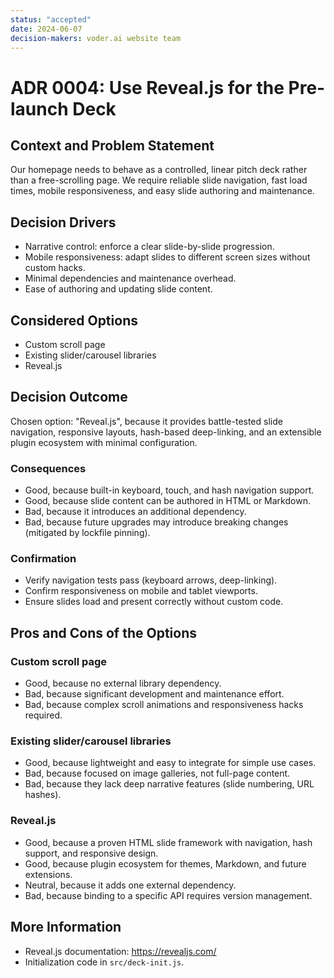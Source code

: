 ```yaml
---
status: "accepted"
date: 2024-06-07
decision-makers: voder.ai website team
---
```


# ADR 0004: Use Reveal.js for the Pre-launch Deck

## Context and Problem Statement

Our homepage needs to behave as a controlled, linear pitch deck rather than a free-scrolling page. We require reliable slide navigation, fast load times, mobile responsiveness, and easy slide authoring and maintenance.

## Decision Drivers

* Narrative control: enforce a clear slide-by-slide progression.  
* Mobile responsiveness: adapt slides to different screen sizes without custom hacks.  
* Minimal dependencies and maintenance overhead.  
* Ease of authoring and updating slide content.

## Considered Options

* Custom scroll page  
* Existing slider/carousel libraries  
* Reveal.js

## Decision Outcome

Chosen option: "Reveal.js", because it provides battle-tested slide navigation, responsive layouts, hash-based deep-linking, and an extensible plugin ecosystem with minimal configuration.

### Consequences

* Good, because built-in keyboard, touch, and hash navigation support.  
* Good, because slide content can be authored in HTML or Markdown.  
* Bad, because it introduces an additional dependency.  
* Bad, because future upgrades may introduce breaking changes (mitigated by lockfile pinning).

### Confirmation

* Verify navigation tests pass (keyboard arrows, deep-linking).  
* Confirm responsiveness on mobile and tablet viewports.  
* Ensure slides load and present correctly without custom code.

## Pros and Cons of the Options

### Custom scroll page

* Good, because no external library dependency.  
* Bad, because significant development and maintenance effort.  
* Bad, because complex scroll animations and responsiveness hacks required.

### Existing slider/carousel libraries

* Good, because lightweight and easy to integrate for simple use cases.  
* Bad, because focused on image galleries, not full-page content.  
* Bad, because they lack deep narrative features (slide numbering, URL hashes).

### Reveal.js

* Good, because a proven HTML slide framework with navigation, hash support, and responsive design.  
* Good, because plugin ecosystem for themes, Markdown, and future extensions.  
* Neutral, because it adds one external dependency.  
* Bad, because binding to a specific API requires version management.

## More Information

* Reveal.js documentation: https://revealjs.com/  
* Initialization code in `src/deck-init.js`.